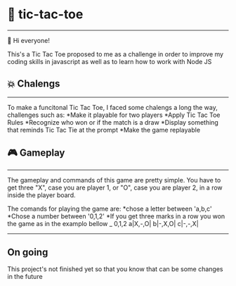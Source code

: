 # :space_invader: tic-tac-toe
  - - - -

:wave: Hi everyone!

This's a Tic Tac Toe proposed to me as a challenge in order to improve my coding skills in javascript as well as to learn how to work with Node JS



## :boom: Chalengs
  - - - -
To make a funcitonal Tic Tac Toe, I faced some chalengs a long the way, challenges such as:
*Make it playable for two players
*Apply Tic Tac Toe Rules
*Recognize who won or if the match is a draw
*Display something that reminds Tic Tac Tie at the prompt
*Make the game replayable

## :video_game: Gameplay
  - - - -

The gameplay and commands of this game are pretty simple. You have to get three "X", case you are player 1, or "O", case you are player 2, in a row inside the player board.

The comands for playing the game are: 
*chose a letter between 'a,b,c'
*Chose a number between '0,1,2'
*If you get three marks in a row you won the game as in the examplo bellow 
_ 0,1,2
a|X,-,O|
b|-,X,O|
c|-,-,X|

  - - - -
## On going
This project's not finished yet so that you know that can be some changes in the future